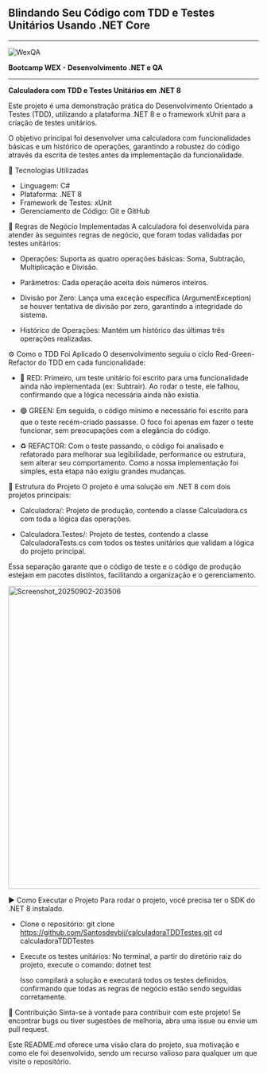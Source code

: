 ## Blindando Seu Código com TDD e Testes Unitários Usando .NET Core

---

![WexQA](https://github.com/user-attachments/assets/962b6f87-6b2c-43c8-a87b-76dab92abd7c)


**Bootcamp WEX - Desenvolvimento .NET e QA**

---


**Calculadora com TDD e Testes Unitários em .NET 8**

Este projeto é uma demonstração prática do Desenvolvimento Orientado a Testes (TDD), utilizando a plataforma .NET 8 e o framework xUnit para a criação de testes unitários.

O objetivo principal foi desenvolver uma calculadora com funcionalidades básicas e um histórico de operações, garantindo a robustez do código através da escrita de testes antes da implementação da funcionalidade.

🚀 Tecnologias Utilizadas
 * Linguagem: C#
 * Plataforma: .NET 8
 * Framework de Testes: xUnit
 * Gerenciamento de Código: Git e GitHub

   
📐 Regras de Negócio Implementadas
A calculadora foi desenvolvida para atender às seguintes regras de negócio, que foram todas validadas por testes unitários:

 * Operações: Suporta as quatro operações básicas: Soma, Subtração, Multiplicação e Divisão.
 * Parâmetros: Cada operação aceita dois números inteiros.
   
 * Divisão por Zero: Lança uma exceção específica (ArgumentException) se houver tentativa de divisão por zero, garantindo a integridade do sistema.
 * Histórico de Operações: Mantém um histórico das últimas três operações realizadas.

   
⚙️ Como o TDD Foi Aplicado
O desenvolvimento seguiu o ciclo Red-Green-Refactor do TDD em cada funcionalidade:
 * 🔴 RED: Primeiro, um teste unitário foi escrito para uma funcionalidade ainda não implementada (ex: Subtrair). Ao rodar o teste, ele falhou, confirmando que a lógica necessária ainda não existia.

   
 * 🟢 GREEN: Em seguida, o código mínimo e necessário foi escrito para que o teste recém-criado passasse. O foco foi apenas em fazer o teste funcionar, sem preocupações com a elegância do código.

   
 * ♻️ REFACTOR: Com o teste passando, o código foi analisado e refatorado para melhorar sua legibilidade, performance ou estrutura, sem alterar seu comportamento. Como a nossa implementação foi simples, esta etapa não exigiu grandes mudanças.

   
📁 Estrutura do Projeto
O projeto é uma solução em .NET 8 com dois projetos principais:

 * Calculadora/: Projeto de produção, contendo a classe Calculadora.cs com toda a lógica das operações.
   
 * Calculadora.Testes/: Projeto de testes, contendo a classe CalculadoraTests.cs com todos os testes unitários que validam a lógica do projeto principal.
   
Essa separação garante que o código de teste e o código de produção estejam em pacotes distintos, facilitando a organização e o gerenciamento.


<img width="777" height="610" alt="Screenshot_20250902-203506" src="https://github.com/user-attachments/assets/3b964525-6046-4063-a207-414a186950e1" />



▶️ Como Executar o Projeto
Para rodar o projeto, você precisa ter o SDK do .NET 8 instalado.

 * Clone o repositório:
   git clone https://github.com/Santosdevbjj/calculadoraTDDTestes.git
cd calculadoraTDDTestes

 * Execute os testes unitários:
   No terminal, a partir do diretório raiz do projeto, execute o comando:
   dotnet test

   Isso compilará a solução e executará todos os testes definidos, confirmando que todas as regras de negócio estão sendo seguidas corretamente.
   
📝 Contribuição
Sinta-se à vontade para contribuir com este projeto! Se encontrar bugs ou tiver sugestões de melhoria, abra uma issue ou envie um pull request.

Este README.md oferece uma visão clara do projeto, sua motivação e como ele foi desenvolvido, sendo um recurso valioso para qualquer um que visite o repositório.




 
